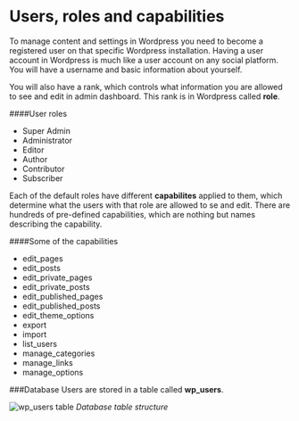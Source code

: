 # Users, roles and capabilities

To manage content and settings in Wordpress you need to become a registered user on that specific Wordpress installation. Having a user account in Wordpress is much like a user account on any social platform. You will have a username and basic information about yourself.

You will also have a rank, which controls what information you are allowed to see and edit in admin dashboard. This rank is in Wordpress called **role**.

####User roles

- Super Admin
- Administrator
- Editor
- Author
- Contributor
- Subscriber

Each of the default roles have different **capabilites** applied to them, which determine what the users with that role are allowed to se and edit. There are hundreds of pre-defined capabilities, which are nothing but names describing the capability.

####Some of the capabilities
- edit_pages
- edit_posts
- edit_private_pages
- edit_private_posts
- edit_published_pages
- edit_published_posts
- edit_theme_options
- export
- import
- list_users
- manage_categories
- manage_links
- manage_options

###Database
Users are stored in a table called **wp_users**. 

![wp_users table]({{site.baseurl}}/describe-wp_users.png)
*Database table structure*
